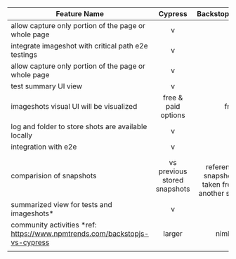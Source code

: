 | Feature Name                                                          | Cypress | BackstopJS  |
| -------------------------------------------------------               | :-------------:| -----:|
| allow capture only portion of the page or whole page                  | v | v |
| integrate imageshot with critical path e2e testings                   | v | -- |
| allow capture only portion of the page or whole page                  | v | v |
| test summary UI view                                                  | v | v |
|imageshots visual UI will be visualized                                | free & paid options | free |
|log and folder to store shots are available locally | v | v |
| integration with e2e   | v | -- |
| comparision of snapshots |  vs previous stored snapshots | vs reference snapshots taken from another site|
| summarized view for tests and imageshots* | v | v |
| community activities *ref: https://www.npmtrends.com/backstopjs-vs-cypress | larger | nimble |
|  |  |  |
